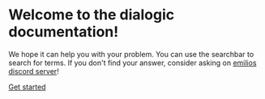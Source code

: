 # Welcome to the dialogic documentation!

We hope it can help you with your problem. You can use the searchbar to search for terms.
If you don't find your answer, consider asking on [emilios discord server](https://discord.gg/v4zhZNh)!

[Get started](https://github.com/Jowan-Spooner/dialogic/blob/plugin-docs/addons/dialogic/Documentation/Content/Tutorials/BeginnersGuideStepByStep.md)

